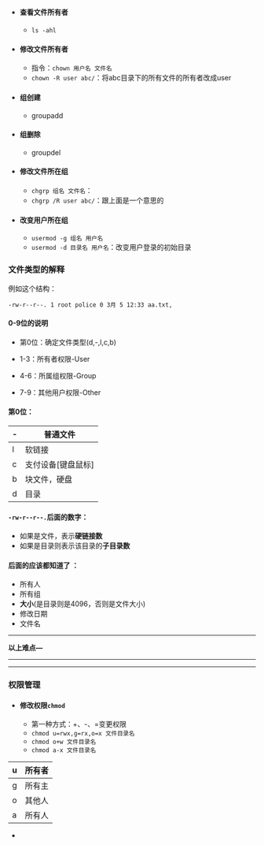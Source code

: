 * #### 查看文件所有者

  * `ls -ahl`

* #### 修改文件所有者

  * 指令：`chown 用户名 文件名`
  * `chown -R user abc/`：将abc目录下的所有文件的所有者改成user  

* #### 组创建

  * groupadd

* #### 组删除

  * groupdel

* #### 修改文件所在组

  * `chgrp 组名 文件名`：
  * `chgrp /R user abc/`：跟上面是一个意思的

* #### 改变用户所在组

  * `usermod -g 组名 用户名`
  * `usermod -d 目录名 用户名`：改变用户登录的初始目录

### 文件类型的解释

例如这个结构：

`-rw-r--r--. 1 root police 0 3月 5 12:33 aa.txt,`

#### 0-9位的说明

* 第0位：确定文件类型(d,-,l,c,b)

* 1-3：所有者权限-User

* 4-6：所属组权限-Group

* 7-9：其他用户权限-Other

#### 第0位：

| -    | 普通文件           |
| ---- | ------------------ |
| l    | 软链接             |
| c    | 支付设备[键盘鼠标] |
| b    | 块文件，硬盘       |
| d    | 目录               |

#### `-rw-r--r--.`后面的**数字**：

* 如果是文件，表示**硬链接数**
* 如果是目录则表示该目录的**子目录数**

#### 后面的应该都知道了 ：

* 所有人 
* 所有组  
* **大小**(是目录则是4096，否则是文件大小)  
* 修改日期 
* 文件名 

---

**以上难点—**

---

---

### 权限管理

* #### 修改权限`chmod`

  * 第一种方式：+、-、=变更权限
  * `chmod u=rwx,g=rx,o=x 文件目录名`
  * `chmod o+w 文件目录名`
  * `chmod a-x 文件目录名`

| u    | 所有者 |
| ---- | ------ |
| g    | 所有主 |
| o    | 其他人 |
| a    | 所有人 |

* 

